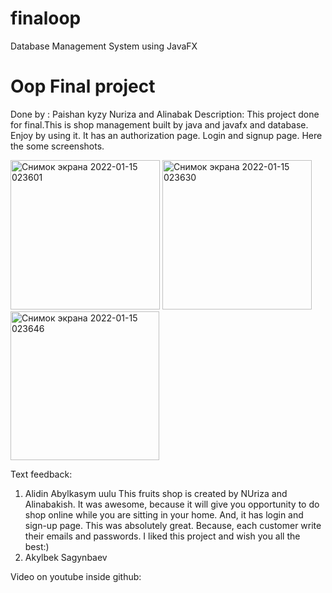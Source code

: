 # finaloop
Database Management System using JavaFX
# Oop Final project
Done by : Paishan kyzy Nuriza and Alinabak
Description: This project done for final.This is shop management built by java and javafx and database.
Enjoy by using it. It has an authorization page. Login and signup page. Here the some screenshots.


<img width="239" alt="Снимок экрана 2022-01-15 023601" src="https://user-images.githubusercontent.com/73305001/149582936-f7c5ae01-51d3-4a33-8c36-71e7ec379c87.png">

<img width="239" alt="Снимок экрана 2022-01-15 023630" src="https://user-images.githubusercontent.com/73305001/149582943-b4e6cd55-7c6e-48d8-9822-5caff2b85360.png">

<img width="238" alt="Снимок экрана 2022-01-15 023646" src="https://user-images.githubusercontent.com/73305001/149582953-fa08712e-041c-411e-886f-068e243d6faf.png">

Text feedback:
1. Alidin Abylkasym uulu
This fruits shop is created by NUriza and Alinabakish. It was awesome, because it will give you opportunity to do shop online while you are sitting in your home. And, it has login and sign-up page. This was absolutely great. Because, each customer write their emails and passwords. I liked this project and wish you all the best:)
2. Akylbek Sagynbaev


Video on youtube inside github:
